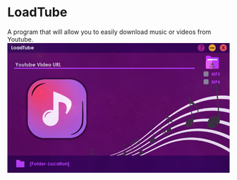 # LoadTube
 A program that will allow you to easily download music or videos from Youtube.
<img src="https://raw.githubusercontent.com/utkayfirat/LoadTube/main/promotion_images/image_1.jpg">
